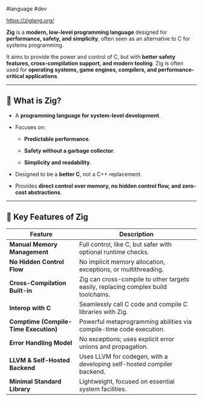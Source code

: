 #language #dev 

https://ziglang.org/

**Zig** is a **modern, low-level programming language** designed for **performance, safety, and simplicity**, often seen as an alternative to C for systems programming.

It aims to provide the power and control of C, but with **better safety features, cross-compilation support, and modern tooling**. Zig is often used for **operating systems, game engines, compilers, and performance-critical applications**.

---

## 🔹 What is Zig?

- A **programming language for system-level development**.
    
- Focuses on:
    
    - **Predictable performance**.
        
    - **Safety without a garbage collector**.
        
    - **Simplicity and readability**.
        
- Designed to be a **better C**, not a C++ replacement.
    
- Provides **direct control over memory, no hidden control flow, and zero-cost abstractions**.
    

---

## 🔹 Key Features of Zig

|Feature|Description|
|---|---|
|**Manual Memory Management**|Full control, like C, but safer with optional runtime checks.|
|**No Hidden Control Flow**|No implicit memory allocation, exceptions, or multithreading.|
|**Cross-Compilation Built-in**|Zig can cross-compile to other targets easily, replacing complex build toolchains.|
|**Interop with C**|Seamlessly call C code and compile C libraries with Zig.|
|**Comptime (Compile-Time Execution)**|Powerful metaprogramming abilities via compile-time code execution.|
|**Error Handling Model**|No exceptions; uses explicit error unions and propagation.|
|**LLVM & Self-Hosted Backend**|Uses LLVM for codegen, with a developing self-hosted compiler backend.|
|**Minimal Standard Library**|Lightweight, focused on essential system facilities.|
